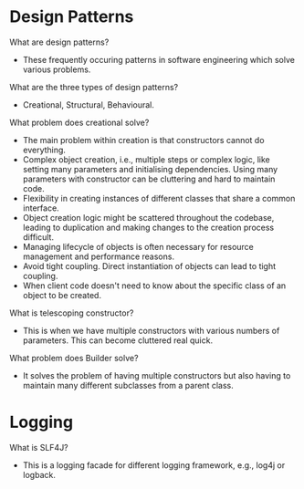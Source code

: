 # Design Patterns
What are design patterns? 
- These frequently occuring patterns in software engineering which solve various problems. 

What are the three types of design patterns? 
- Creational, Structural, Behavioural. 

What problem does creational solve? 
- The main problem within creation is that constructors cannot do everything. 
- Complex object creation, i.e., multiple steps or complex logic, like setting many parameters and initialising dependencies. Using many parameters with constructor can be cluttering and hard to maintain code. 
- Flexibility in creating instances of different classes that share a common interface. 
- Object creation logic might be scattered throughout the codebase, leading to duplication and making changes to the creation process difficult. 
- Managing lifecycle of objects is often necessary for resource management and performance reasons. 
- Avoid tight coupling. Direct instantiation of objects can lead to tight coupling. 
- When client code doesn't need to know about the specific class of an object to be created. 

What is telescoping constructor? 
- This is when we have multiple constructors with various numbers of parameters. This can become cluttered real quick. 

What problem does Builder solve? 
- It solves the problem of having multiple constructors but also having to maintain many different subclasses from a parent class. 





# Logging 
What is SLF4J? 
- This is a logging facade for different logging framework, e.g., log4j or logback. 